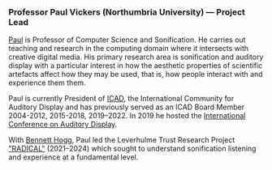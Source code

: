 <a name="pv"></a>

### Professor Paul Vickers (Northumbria University) — Project Lead

[Paul](https://paulvickers.github.io) is Professor of Computer Science and Sonification. He carries out teaching and research in the computing domain where it intersects with creative digital media. His primary research area is sonification and auditory display with a particular interest in how the aesthetic properties of scientific artefacts affect how they may be used, that is, how people interact with and experience them them.

Paul is currently President of [ICAD](https://www.icad.org), the International Community for Auditory Display and has previously served as an ICAD Board Member 2004-2012, 2015-2018, 2019–2022. In 2019 he hosted the [International Conference on Auditory Display](https://icad2019.icad.org).

With [Bennett Hogg](#bh), Paul led the Leverhulme Trust Research Project ["RADICAL"](https://projectradical.github.io) (2021–2024) which sought to understand sonification listening and experience at a fundamental level.
